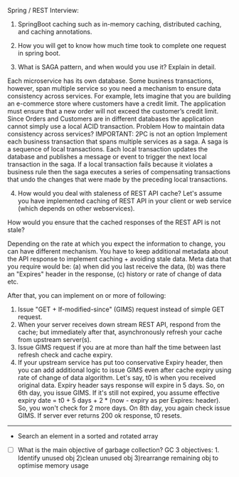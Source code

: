  Spring / REST Interview:

1. SpringBoot caching such as in-memory caching, distributed caching, and caching annotations. 

2. How you will get to know how much time took to complete one request in spring boot.

3. What is SAGA pattern, and when would you use it? Explain in detail.

Each microservice has its own database. Some business transactions, however, span multiple service so you need a mechanism to ensure data consistency across services.
For example, lets imagine that you are building an e-commerce store where customers have a credit limit. The application must ensure that a new order will not exceed the customer’s credit limit. Since Orders and Customers are in different databases the application cannot simply use a local ACID transaction. Problem How to maintain data consistency across services? 
IMPORTANT: 2PC is not an option Implement each business transaction that spans multiple services as a saga. A saga is a sequence of local transactions. Each local transaction updates the database and publishes a message or event to trigger the next local transaction in the saga. If a local transaction fails because it violates a business rule then the saga executes a series of compensating transactions that undo the changes that were made by the preceding local transactions.


4. How would you deal with staleness of REST API cache?
Let's assume you have implemented caching of REST API in your client or web service (which depends on other webservices).

How would you ensure that the cached responses of the REST API is not stale?

Depending on the rate at which you expect the information to change, you can have different mechanism.  You have to keep additional metadata about the API response to implement caching + avoiding stale data.  Meta data that you require would be:  (a) when did you last receive the data, (b) was there an "Expires" header in the response, (c) history or rate of change of data etc.

After that, you can implement on or more of following:

1. Issue "GET + If-modified-since" (GIMS) request instead of simple GET request.
2. When your server receives down stream REST API, respond from the cache; but immediately after that, asynchronously refresh your cache from upstream server(s).
3. Issue GIMS request if you are at more than half the time between last refresh check and cache expiry.
4. If your upstream service has put too conservative Expiry header, then you can add additional logic to issue GIMS even after cache expiry using rate of change of data algorithm.  Let's say, t0 is when you received original data.  Expiry header says response will expire in 5 days.  So, on 6th day, you issue GIMS.  If it's still not expired, you assume effective expiry date = t0 + 5 days + 2 * (now - expiry as per Expires: header).  So, you won't check for 2 more days.  On 8th day, you again check issue GIMS.  If server ever returns 200 ok response, t0 resets.


------------

- Search an element in a sorted and rotated array
- [ ] What is the main objective of garbage collection?
GC 3 objectives: 1. Identify unused obj 2)clean unused obj 3)rearrange remaining obj to optimise memory usage
